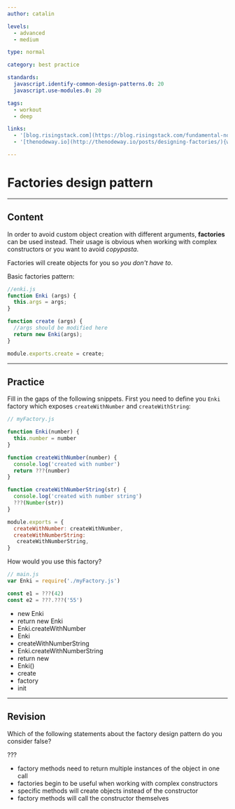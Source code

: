 ```yaml
---
author: catalin

levels:
  - advanced
  - medium

type: normal

category: best practice

standards:
  javascript.identify-common-design-patterns.0: 20
  javascript.use-modules.0: 20

tags:
  - workout
  - deep

links:
  - '[blog.risingstack.com](https://blog.risingstack.com/fundamental-node-js-design-patterns/){website}'
  - '[thenodeway.io](http://thenodeway.io/posts/designing-factories/){website}'

---
```

# Factories design pattern

---
## Content

In order to avoid custom object creation with different arguments, **factories** can be used instead. Their usage is obvious when working with complex constructors or you want to avoid *copypasta*.

Factories will create objects for you so *you don't have to*.

Basic factories pattern:

```javascript
//enki.js
function Enki (args) {
  this.args = args;
}

function create (args) {
  //args should be modified here
  return new Enki(args);
}

module.exports.create = create;
```

---
## Practice

Fill in the gaps of the following snippets. First you need to define you `Enki` factory which exposes `createWithNumber` and `createWithString`:

```javascript
// myFactory.js

function Enki(number) {
  this.number = number
}

function createWithNumber(number) {
  console.log('created with number')
  return ???(number)
}

function createWithNumberString(str) {
  console.log('created with number string')
  ???(Number(str))
}

module.exports = {
  createWithNumber: createWithNumber,
  createWithNumberString:
   createWithNumberString,
}
```

How would you use this factory?

```javascript
// main.js
var Enki = require('./myFactory.js')

const e1 = ???(42)
const e2 = ???.???('55')
```

* new Enki
* return new Enki
* Enki.createWithNumber
* Enki
* createWithNumberString
* Enki.createWithNumberString
* return new
* Enki()
* create
* factory
* init

---
## Revision

Which of the following statements about the factory design pattern do you consider false?

???

* factory methods need to return multiple instances of the object in one call
* factories begin to be useful when working with complex constructors
* specific methods will create objects instead of the constructor
* factory methods will call the constructor themselves
